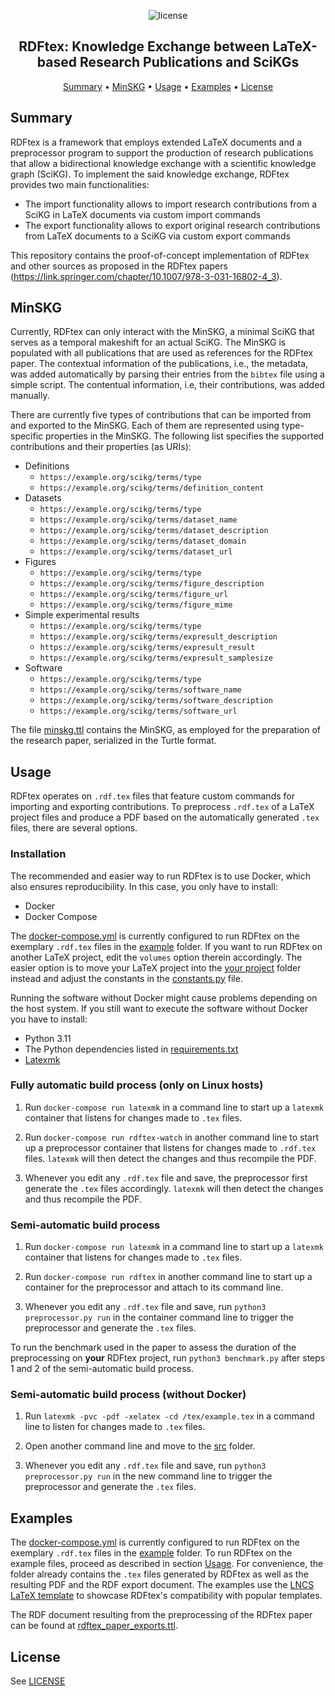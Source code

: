 <p align="center">
    <img src="https://img.shields.io/badge/License-GPLv3-blue.svg" alt="license">
    <br>
</p>
    
<h2 align="center">RDFtex: Knowledge Exchange between LaTeX-based Research Publications and SciKGs</h2>

<p align="center">
    <a href="#summary">Summary</a>
    •
    <a href="#minskg">MinSKG</a>
    •
    <a href="#usage">Usage</a>
    •
    <a href="#examples">Examples</a>
    •
    <a href="#license">License</a>
</p>

## Summary

RDFtex is a framework that employs extended LaTeX documents and a preprocessor program to support the production of research publications that allow a bidirectional knowledge exchange with a scientific knowledge graph (SciKG). To implement the said knowledge exchange, RDFtex provides two main functionalities:

- The import functionality allows to import research contributions from a SciKG in LaTeX documents via custom import commands
- The export functionality allows to export original research contributions from LaTeX documents to a SciKG via custom export commands

This repository contains the proof-of-concept implementation of RDFtex and other sources as proposed in the RDFtex papers (https://link.springer.com/chapter/10.1007/978-3-031-16802-4_3).

## MinSKG

Currently, RDFtex can only interact with the MinSKG, a minimal SciKG that serves as a temporal makeshift for an actual SciKG. The MinSKG is populated with all publications that are used as references for the RDFtex paper. The contextual information of the publications, i.e., the metadata, was added automatically by parsing their entries from the `bibtex` file using a simple script. The contentual information, i.e, their contributions, was added manually.

There are currently five types of contributions that can be imported from and exported to the MinSKG. Each of them are represented using type-specific properties in the MinSKG. The following list specifies the supported contributions and their properties (as URIs):

- Definitions
  - `https://example.org/scikg/terms/type`
  - `https://example.org/scikg/terms/definition_content`
- Datasets
  - `https://example.org/scikg/terms/type`
  - `https://example.org/scikg/terms/dataset_name`
  - `https://example.org/scikg/terms/dataset_description`
  - `https://example.org/scikg/terms/dataset_domain`
  - `https://example.org/scikg/terms/dataset_url`
- Figures
  - `https://example.org/scikg/terms/type`
  - `https://example.org/scikg/terms/figure_description`
  - `https://example.org/scikg/terms/figure_url`
  - `https://example.org/scikg/terms/figure_mime`
- Simple experimental results
  - `https://example.org/scikg/terms/type`
  - `https://example.org/scikg/terms/expresult_description`
  - `https://example.org/scikg/terms/expresult_result`
  - `https://example.org/scikg/terms/expresult_samplesize`
- Software
  - `https://example.org/scikg/terms/type`
  - `https://example.org/scikg/terms/software_name`
  - `https://example.org/scikg/terms/software_description`
  - `https://example.org/scikg/terms/software_url`

The file [minskg.ttl](./src/minskg.ttl) contains the MinSKG, as employed for the preparation of the research paper, serialized in the Turtle format.

## Usage

RDFtex operates on `.rdf.tex` files that feature custom commands for importing and exporting contributions. To preprocess `.rdf.tex` of a LaTeX project files and produce a PDF based on the automatically generated `.tex` files, there are several options.

### Installation

The recommended and easier way to run RDFtex is to use Docker, which also ensures reproducibility. In this case, you only have to install:

- Docker
- Docker Compose

The [docker-compose.yml](./docker-compose.yml) is currently configured to run RDFtex on the exemplary `.rdf.tex` files in the [example](./tex/example/) folder. If you want to run RDFtex on another LaTeX project, edit the `volumes` option therein accordingly. The easier option is to move your LaTeX project into the [your project](./tex/your-project/) folder instead and adjust the constants in the [constants.py](./src/constants.py) file.

Running the software without Docker might cause problems depending on the host system. If you still want to execute the software without Docker you have to install:

- Python 3.11
- The Python dependencies listed in [requirements.txt](./src/requirements.txt)
- [Latexmk](https://mg.readthedocs.io/latexmk.html)

### Fully automatic build process (only on Linux hosts)

1. Run `docker-compose run latexmk` in a command line to start up a `latexmk` container that listens for changes made to `.tex` files.

2. Run `docker-compose run rdftex-watch` in another command line to start up a preprocessor container that listens for changes made to `.rdf.tex` files. `latexmk` will then detect the changes and thus recompile the PDF.

3. Whenever you edit any `.rdf.tex` file and save, the preprocessor first generate the `.tex` files accordingly. `latexmk` will then detect the changes and thus recompile the PDF.

### Semi-automatic build process

1. Run `docker-compose run latexmk` in a command line to start up a `latexmk` container that listens for changes made to `.tex` files.

2. Run `docker-compose run rdftex` in another command line to start up a container for the preprocessor and attach to its command line.

3. Whenever you edit any `.rdf.tex` file and save, run `python3 preprocessor.py run` in the container command line to trigger the preprocessor and generate the `.tex` files.

To run the benchmark used in the paper to assess the duration of the preprocessing on **your** RDFtex project, run `python3 benchmark.py` after steps 1 and 2 of the semi-automatic build process.

### Semi-automatic build process (without Docker)

1. Run `latexmk -pvc -pdf -xelatex -cd /tex/example.tex` in a command line to listen for changes made to `.tex` files.

2. Open another command line and move to the [src](./src/) folder.

3. Whenever you edit any `.rdf.tex` file and save, run `python3 preprocessor.py run` in the new command line to trigger the preprocessor and generate the `.tex` files.

## Examples

The [docker-compose.yml](./docker-compose.yml) is currently configured to run RDFtex on the exemplary `.rdf.tex` files in the [example](./tex/example/) folder. To run RDFtex on the example files, proceed as described in section [Usage](#usage). For convenience, the folder already contains the `.tex` files generated by RDFtex as well as the resulting PDF and the RDF export document. The examples use the [LNCS LaTeX template](https://www.springer.com/gp/computer-science/lncs/conference-proceedings-guidelines) to showcase RDFtex's compatibility with popular templates.

The RDF document resulting from the preprocessing of the RDFtex paper can be found at [rdftex_paper_exports.ttl](./rdftex_paper_exports.ttl).

## License

See [LICENSE](./LICENSE)
